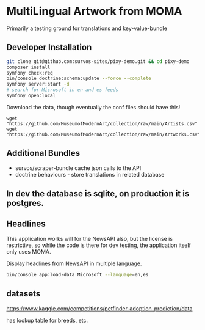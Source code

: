 # MultiLingual Artwork from MOMA

Primarily a testing ground for translations and key-value-bundle

## Developer Installation

```bash
git clone git@github.com:survos-sites/pixy-demo.git && cd pixy-demo
composer install
symfony check:req
bin/console doctrine:schema:update --force --complete
symfony server:start -d
# search for Microsoft in en and es feeds
symfony open:local
```

Download the data, though eventually the conf files should have this!

```
wget "https://github.com/MuseumofModernArt/collection/raw/main/Artists.csv"  
wget "https://github.com/MuseumofModernArt/collection/raw/main/Artworks.csv"  
```

## Additional Bundles

* survos/scraper-bundle cache json calls to the API
* doctrine behaviours - store translations in related database

## In dev the database is sqlite, on production it is postgres.

## Headlines

This application works will for the NewsAPI also, but the license is restrictive, so while the code is there for dev testing, the application itself only uses MOMA.



Display headlines from NewsAPI in multiple language.

```bash
bin/console app:load-data Microsoft --language=en,es 
```

## datasets

https://www.kaggle.com/competitions/petfinder-adoption-prediction/data

has lookup table for breeds, etc.
